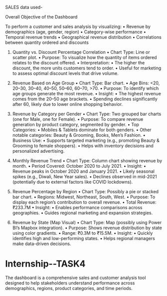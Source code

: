 SALES data used- 

Overall Objective of the Dashboard

To perform a customer and sales analysis by visualizing:
	•	Revenue by demographics (age, gender, region)
	•	Category-wise performance
	•	Temporal revenue trends
	•	Geographical revenue distribution
	•	Correlations between quantity ordered and discounts
 
1. Quantity vs. Discount Percentage Correlation
	•	Chart Type: Line or scatter plot.
	•	Purpose: To visualize how the quantity of items ordered relates to the discount offered.
	•	Interpretation:
	•	The higher the discount, the more units customers tend to order.
	•	Useful for marketing to assess optimal discount levels that drive volume.

 2. Revenue Based on Age Group
	•	Chart Type: Bar chart.
	•	Age Bins: <20, 20–30, 30–40, 40–50, 50–60, 60–70, >70.
	•	Purpose: To identify which age groups generate the most revenue.
	•	Insight:
	•	The highest revenue comes from the 20–50 age brackets.
	•	Spending declines significantly after 60, likely due to lower online shopping behavior.

 3. Revenue by Category per Gender
	•	Chart Type: Two grouped bar charts (one for Male, one for Female).
	•	Purpose: To compare revenue generation by product category, segmented by gender.
	•	Top Categories:
	•	Mobiles & Tablets dominate for both genders.
	•	Other notable categories: Beauty & Grooming, Books, Men’s Fashion.
	•	Business Use:
	•	Supports targeted marketing (e.g., promoting Beauty & Grooming to female shoppers).
	•	Helps with inventory decisions and personalized advertising.

 4. Monthly Revenue Trend
	•	Chart Type: Column chart showing revenue by month.
	•	Period Covered: October 2020 to July 2021.
	•	Insight:
	•	Revenue peaks in October 2020 and January 2021.
	•	Likely seasonal spikes (e.g., Diwali, New Year sales).
	•	Declines observed in mid-2021 (potentially due to external factors like COVID lockdowns).

5. Revenue Percentage by Region
	•	Chart Type: Possibly a pie or stacked bar chart.
	•	Regions: Midwest, Northeast, South, West.
	•	Purpose: To display each region’s contribution to overall revenue.
	•	Total Revenue: ₹233.7M
	•	Insight:
	•	Enables performance comparisons across geographies.
	•	Guides regional marketing and expansion strategies.

6. Revenue by State (Map Visual)
	•	Chart Type: Map (possibly using Power BI’s Mapbox integration).
	•	Purpose: Shows revenue distribution by state using color gradients.
	•	Range: ₹0.3M to ₹15.5M.
	•	Insight:
	•	Quickly identifies high and low-performing states.
	•	Helps regional managers make data-driven decisions.


# Internship--TASK4
The dashboard is a comprehensive sales and customer analysis tool designed to help stakeholders understand performance across demographics, regions, product categories, and time periods.
